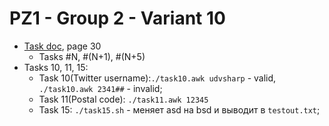 # PZ1 - Group 2 - Variant 10
- [Task doc](https://dl.nure.ua/pluginfile.php/524588/mod_resource/content/1/Skan_PI_Ml_SMP_2020_ukr.pdf), page 30
    - Tasks #N, #(N+1), #(N+5)
- Tasks 10, 11, 15:
    - Task 10(Twitter username):`./task10.awk udvsharp` - valid, `./task10.awk 2341##` - invalid;
    - Task 11(Postal code): `./task11.awk 12345`
    - Task 15: `./task15.sh` - меняет asd на bsd и выводит в `testout.txt`;